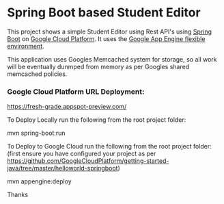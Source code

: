 # Spring Boot based Student Editor

This project shows a simple Student Editor using Rest API's using [Spring Boot][spring-boot] on [Google
Cloud Platform][cloud-java]. It uses the [Google App Engine flexible
environment][App Engine-flexible].

This application uses Googles Memcached system for storage, so all work will be eventually dunmped from memory
as per Googles shared memcached policies.

[App Engine-flexible]: https://cloud.google.com/appengine/docs/flexible/
[cloud-java]: https://cloud.google.com/java/
[spring-boot]: http://projects.spring.io/spring-boot/

### Google Cloud Platform URL Deployment:

https://fresh-grade.appspot-preview.com/

To Deploy Locally run the following from the root project folder:

mvn spring-boot:run

To Deploy to Google Cloud run the following from the root project folder:
(first ensure you have configured your project as per https://github.com/GoogleCloudPlatform/getting-started-java/tree/master/helloworld-springboot)

mvn appengine:deploy

Thanks
